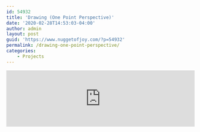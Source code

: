 ```yaml
---
id: 54932
title: 'Drawing (One Point Perspective)'
date: '2020-02-28T14:53:03-04:00'
author: admin
layout: post
guid: 'https://www.nuggetofjoy.com/?p=54932'
permalink: /drawing-one-point-perspective/
categories:
    - Projects
---
```


<iframe class="vide" allow="accelerometer; autoplay; clipboard-write; encrypted-media; gyroscope; picture-in-picture; web-share" allowfullscreen="" frameborder="0" loading="lazy" referrerpolicy="strict-origin-when-cross-origin" src="https://www.youtube.com/embed/ByTxhyGtk-g?feature=oembed" title="Learn to Draw #04 - One-Point Perspective" width="500"></iframe>